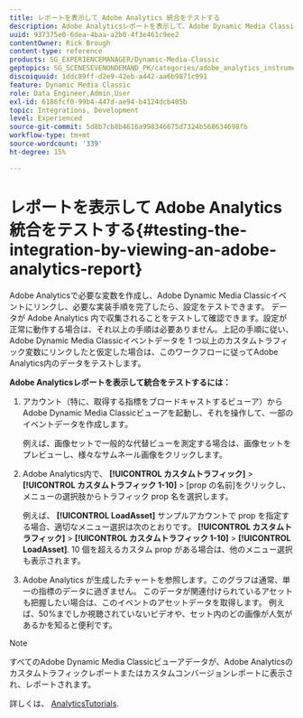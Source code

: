 ```yaml
---
title: レポートを表示して Adobe Analytics 統合をテストする
description: Adobe Analyticsレポートを表示して、Adobe Dynamic Media Classicで統合をテストする方法を説明します。
uuid: 937375e0-6dea-4baa-a2b0-4f3e461c9ee2
contentOwner: Rick Brough
content-type: reference
products: SG_EXPERIENCEMANAGER/Dynamic-Media-Classic
geptopics: SG_SCENESEVENONDEMAND_PK/categories/adobe_analytics_instrumentation_kit
discoiquuid: 1ddc89ff-d2e9-42eb-a442-aa6b9871c991
feature: Dynamic Media Classic
role: Data Engineer,Admin,User
exl-id: 6186fcf0-99b4-447d-ae94-b4124dcb405b
topic: Integrations, Development
level: Experienced
source-git-commit: 5d8b7cb8b4616a998346675d7324b568634698fb
workflow-type: tm+mt
source-wordcount: '339'
ht-degree: 15%

---
```


#  レポートを表示して Adobe Analytics 統合をテストする{#testing-the-integration-by-viewing-an-adobe-analytics-report}

Adobe Analyticsで必要な変数を作成し、Adobe Dynamic Media Classicイベントにリンクし、必要な実装手順を完了したら、設定をテストできます。 データが Adobe Analytics 内で収集されることをテストして確認できます。設定が正常に動作する場合は、それ以上の手順は必要ありません。上記の手順に従い、Adobe Dynamic Media Classicイベントデータを 1 つ以上のカスタムトラフィック変数にリンクしたと仮定した場合は、このワークフローに従ってAdobe Analytics内のデータをテストします。

**Adobe Analyticsレポートを表示して統合をテストするには：**

1. アカウント（特に、取得する指標をブロードキャストするビューア）からAdobe Dynamic Media Classicビューアを起動し、それを操作して、一部のイベントデータを作成します。

   例えば、画像セットで一般的な代替ビューを測定する場合は、画像セットをプレビューし、様々なサムネール画像をクリックします。

1. Adobe Analytics内で、 **[!UICONTROL カスタムトラフィック]** > **[!UICONTROL カスタムトラフィック 1-10]** > [prop の名前]をクリックし、メニューの選択肢からトラフィック prop 名を選択します。

   例えば、 **[!UICONTROL LoadAsset]** サンプルアカウントで prop を指定する場合、適切なメニュー選択は次のとおりです。 **[!UICONTROL カスタムトラフィック]** > **[!UICONTROL カスタムトラフィック 1-10]** > **[!UICONTROL LoadAsset]**. 10 個を超えるカスタム prop がある場合は、他のメニュー選択も表示されます。

1. Adobe Analytics が生成したチャートを参照します。このグラフは通常、単一の指標のデータに過ぎません。 このデータが関連付けられているアセットも把握したい場合は、このイベントのアセットデータを取得します。 例えば、50%までしか視聴されていないビデオや、セット内のどの画像が人気があるかを知ると便利です。

>[!NOTE]
>
>すべてのAdobe Dynamic Media Classicビューアデータが、Adobe Analyticsのカスタムトラフィックレポートまたはカスタムコンバージョンレポートに表示され、レポートされます。

詳しくは、 [AnalyticsTutorials](https://experienceleague.adobe.com/docs/analytics-learn/tutorials/overview.html).